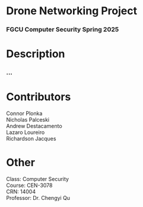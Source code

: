 # Drone Networking Project
### FGCU Computer Security Spring 2025

# Description
### ...

# Contributors
Connor Plonka\
Nicholas Palceski\
Andrew Destacamento\
Lazaro Loureiro\
Richardson Jacques


# Other
Class: Computer Security\
Course: CEN-3078\
CRN: 14004\
Professor: Dr. Chengyi Qu
